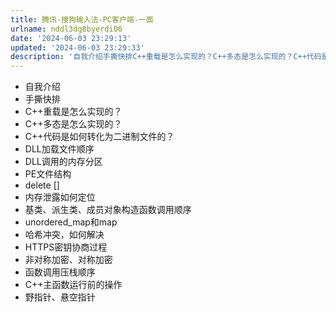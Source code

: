 ```yaml
---
title: 腾讯-搜狗输入法-PC客户端-一面
urlname: nddl3dg8byerdi06
date: '2024-06-03 23:29:13'
updated: '2024-06-03 23:29:33'
description: '自我介绍手撕快排C++重载是怎么实现的？C++多态是怎么实现的？C++代码是如何转化为二进制文件的？DLL加载文件顺序DLL调用的内存分区PE文件结构delete []内存泄露如何定位基类、派生类、成员对象构造函数调用顺序unordered_map和map哈希冲突，如何解决HTTPS密钥协商过...'
---
```

- 自我介绍
- 手撕快排
- C++重载是怎么实现的？
- C++多态是怎么实现的？
- C++代码是如何转化为二进制文件的？
- DLL加载文件顺序
- DLL调用的内存分区
- PE文件结构
- delete []
- 内存泄露如何定位
- 基类、派生类、成员对象构造函数调用顺序
- unordered_map和map
- 哈希冲突，如何解决
- HTTPS密钥协商过程
- 非对称加密、对称加密
- 函数调用压栈顺序
- C++主函数运行前的操作
- 野指针、悬空指针


